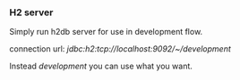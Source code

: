 ### H2 server ###
Simply run h2db server for use in development flow.

connection url: _jdbc:h2:tcp://localhost:9092/~/development_

Instead _development_ you can use what you want.
